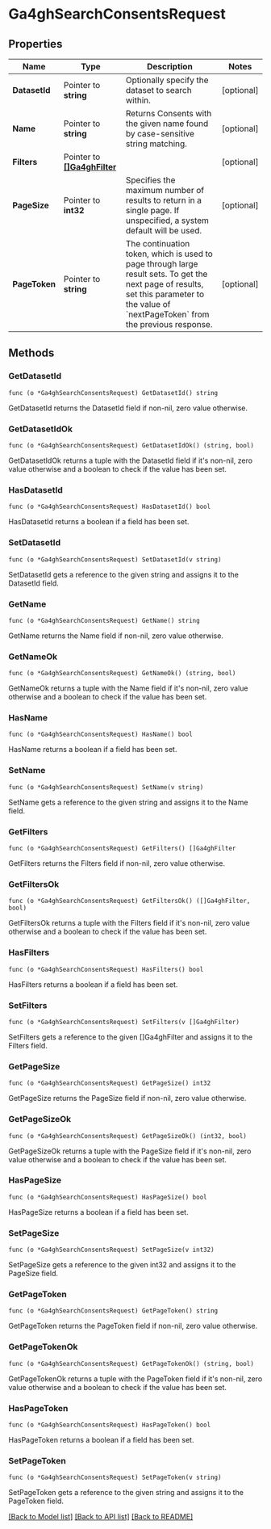 # Ga4ghSearchConsentsRequest

## Properties

Name | Type | Description | Notes
------------ | ------------- | ------------- | -------------
**DatasetId** | Pointer to **string** | Optionally specify the dataset to search within. | [optional] 
**Name** | Pointer to **string** | Returns Consents with the given name found by case-sensitive string matching. | [optional] 
**Filters** | Pointer to [**[]Ga4ghFilter**](ga4ghFilter.md) |  | [optional] 
**PageSize** | Pointer to **int32** | Specifies the maximum number of results to return in a single page. If unspecified, a system default will be used. | [optional] 
**PageToken** | Pointer to **string** | The continuation token, which is used to page through large result sets. To get the next page of results, set this parameter to the value of &#x60;nextPageToken&#x60; from the previous response. | [optional] 

## Methods

### GetDatasetId

`func (o *Ga4ghSearchConsentsRequest) GetDatasetId() string`

GetDatasetId returns the DatasetId field if non-nil, zero value otherwise.

### GetDatasetIdOk

`func (o *Ga4ghSearchConsentsRequest) GetDatasetIdOk() (string, bool)`

GetDatasetIdOk returns a tuple with the DatasetId field if it's non-nil, zero value otherwise
and a boolean to check if the value has been set.

### HasDatasetId

`func (o *Ga4ghSearchConsentsRequest) HasDatasetId() bool`

HasDatasetId returns a boolean if a field has been set.

### SetDatasetId

`func (o *Ga4ghSearchConsentsRequest) SetDatasetId(v string)`

SetDatasetId gets a reference to the given string and assigns it to the DatasetId field.

### GetName

`func (o *Ga4ghSearchConsentsRequest) GetName() string`

GetName returns the Name field if non-nil, zero value otherwise.

### GetNameOk

`func (o *Ga4ghSearchConsentsRequest) GetNameOk() (string, bool)`

GetNameOk returns a tuple with the Name field if it's non-nil, zero value otherwise
and a boolean to check if the value has been set.

### HasName

`func (o *Ga4ghSearchConsentsRequest) HasName() bool`

HasName returns a boolean if a field has been set.

### SetName

`func (o *Ga4ghSearchConsentsRequest) SetName(v string)`

SetName gets a reference to the given string and assigns it to the Name field.

### GetFilters

`func (o *Ga4ghSearchConsentsRequest) GetFilters() []Ga4ghFilter`

GetFilters returns the Filters field if non-nil, zero value otherwise.

### GetFiltersOk

`func (o *Ga4ghSearchConsentsRequest) GetFiltersOk() ([]Ga4ghFilter, bool)`

GetFiltersOk returns a tuple with the Filters field if it's non-nil, zero value otherwise
and a boolean to check if the value has been set.

### HasFilters

`func (o *Ga4ghSearchConsentsRequest) HasFilters() bool`

HasFilters returns a boolean if a field has been set.

### SetFilters

`func (o *Ga4ghSearchConsentsRequest) SetFilters(v []Ga4ghFilter)`

SetFilters gets a reference to the given []Ga4ghFilter and assigns it to the Filters field.

### GetPageSize

`func (o *Ga4ghSearchConsentsRequest) GetPageSize() int32`

GetPageSize returns the PageSize field if non-nil, zero value otherwise.

### GetPageSizeOk

`func (o *Ga4ghSearchConsentsRequest) GetPageSizeOk() (int32, bool)`

GetPageSizeOk returns a tuple with the PageSize field if it's non-nil, zero value otherwise
and a boolean to check if the value has been set.

### HasPageSize

`func (o *Ga4ghSearchConsentsRequest) HasPageSize() bool`

HasPageSize returns a boolean if a field has been set.

### SetPageSize

`func (o *Ga4ghSearchConsentsRequest) SetPageSize(v int32)`

SetPageSize gets a reference to the given int32 and assigns it to the PageSize field.

### GetPageToken

`func (o *Ga4ghSearchConsentsRequest) GetPageToken() string`

GetPageToken returns the PageToken field if non-nil, zero value otherwise.

### GetPageTokenOk

`func (o *Ga4ghSearchConsentsRequest) GetPageTokenOk() (string, bool)`

GetPageTokenOk returns a tuple with the PageToken field if it's non-nil, zero value otherwise
and a boolean to check if the value has been set.

### HasPageToken

`func (o *Ga4ghSearchConsentsRequest) HasPageToken() bool`

HasPageToken returns a boolean if a field has been set.

### SetPageToken

`func (o *Ga4ghSearchConsentsRequest) SetPageToken(v string)`

SetPageToken gets a reference to the given string and assigns it to the PageToken field.


[[Back to Model list]](../README.md#documentation-for-models) [[Back to API list]](../README.md#documentation-for-api-endpoints) [[Back to README]](../README.md)


